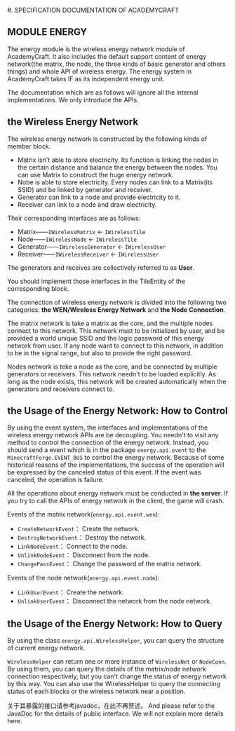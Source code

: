 #. SPECIFICATION DOCUMENTATION OF ACADEMYCRAFT
## MODULE ENERGY

The energy module is the wireless energy network module of AcademyCraft. It also includes the default support content of energy network(the matrix, the node, the three kinds of basic generator and others things) and whole API of wireless energy.
The energy system in AcademyCraft takes IF as its independent energy unit.

The documentation which are as follows will ignore all the internal implementations. We only introduce the APIs.




the Wireless Energy Network
---

The wireless energy network is constructed by the following kinds of member block.

* Matrix isn't able to store electricity. Its function is linking the nodes in the certain distance and balance the energy between the nodes. You can use Matrix to construct the huge energy network.          
* Nobe is able to store electricity. Every nodes can link to a Matrix(its SSID) and be linked by generator and receiver.
* Generator can link to a node and provide electricity to it.
* Receiver can link to a node and draw electricity.

Their corresponding interfaces are as follows:

* Matrix——`IWirelessMatrix` <- `IWirelessTile`
* Node——`IWirelessNode` <- `IWirelessTile`
* Generator——`IWirelessGenerator` <- `IWirelessUser`
* Receiver——`IWirelessReceiver` <- `IWirelessUser`

The generators and receives are collectively referred to as **User**.

You should implement those interfaces in the TileEntity of the corresponding block.

The connection of wireless energy network is divided into the following two categories: **the WEN/Wireless Energy Network** and **the Node Connection**.

The matrix network is take a matrix as the core, and the multiple nodes connect to this network. This network must to be initialized by user, and be provided a world unique SSID and the logic
password of this energy network from user. If any node want to connect to this network, in addition to be in the signal range, but also to provide the right password.

Nodes network is teke a node as the core, and be connected by multiple generators or receivers. This network needn't to be loaded explicitly. As long as the node exists,
this network will be created automatically when the generators and receivers connect to.



the Usage of the Energy Network: How to Control
---

By using the event system, the interfaces and implementations of the wireless energy network APIs are be decoupling. You needn't to visit any method to control the connection of the energy network.
Instead, you should send a event which is in the package `energy.api.event` to the `MinecraftForge.EVENT_BUS` to control the energy network.
Because of some historical reasons of the implementations, the success of the operation will be expressed by the canceled status of this event. If the event was canceled, the operation is failure.

All the operations about energy network must be conducted in **the server**. If you try to call the APIs of energy network in the client, the game will crash.

Events of the matrix network(`energy.api.event.wen`):

* `CreateNetworkEvent`： Create the network.
* `DestroyNetworkEvent`： Destroy the network.
* `LinkNodeEvent`： Connect to the node.
* `UnlinkNodeEvent`： Disconnect from the node.
* `ChangePassEvent`： Change the password of the matrix network.

Events of the node network(`energy.api.event.node`):

* `LinkUserEvent`： Create the network.
* `UnlinkUserEvent`： Disconnect the network from the node network.



the Usage of the Energy Network: How to Query
---

By using the class `energy.api.WirelessHelper`, you can query the structure of current energy network.

`WirelessHelper` can return one or more instance of `WirelessNet` or `NodeConn`. By using them, you can query the details of the matrix/node network connection respectively, but you can't change the status of energy network by this way. You can also use the WirelessHelper to query the connecting status of each blocks or the wireless network near a position.

关于其暴露的接口请参考javadoc，在此不再赘述。
And please refer to the JavaDoc for the details of public interface. We will not explain more details here.
